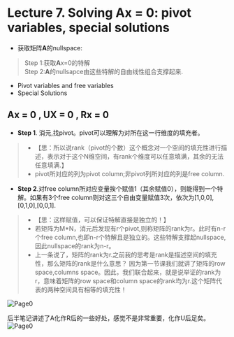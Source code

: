 # Lecture 7. Solving Ax = 0: pivot variables, special solutions
* 获取矩阵**A**的nullspace:   
> Step 1:获取**A**x=0的特解   
> Step 2:**A**的nullsapce由这些特解的自由线性组合支撑起来.    

* Pivot variables and free variables
* Special Solutions  

## Ax = 0 , UX = 0 , Rx = 0

* **Step 1**. 消元,找pivot。pivot可以理解为对所在这一行维度的填充者。
> *  【思：所以说rank（pivot的个数）这个概念对一个空间的填充性进行描述，表示对于这个N维空间，有rank个维度可以任意填满，其余的无法任意填满.】      
> * pivot所对应的列为pivot column;非pivot列所对应的列是free column.    
      
* **Step 2**.对free column所对应变量挨个赋值1（其余赋值0），则能得到一个特解。如果有3个free column则对这三个自由变量赋值3次，依次为[1,0,0],[0,1,0],[0,0,1].
> * 【思：这样赋值，可以保证特解直接是独立的！】  
> * 若矩阵为M*N，消元后发现有r个pivot,则称矩阵的rank为r。此时有n-r个free column,也即n-r个特解且是独立的。这些特解支撑起nullspace,因此nullspace的rank为n-r。
> * 上一条说了，矩阵的rank为r.之前我的思考是rank是描述空间的填充性，那么矩阵的rank是什么意思？ 因为第一节课我们就讲了矩阵的row space,columns space。因此，我们联合起来，就是说举证的rank为r，意味着矩阵的row space和column space的rank均为r.这个矩阵代表的两种空间具有相等的填充性！
     

![Page0](https://github.com/zhukuixi/RainyNight/blob/master/LinearAlgebra/Images/L7_1.jpg)  

后半笔记讲述了A化作R后的一些好处，感觉不是非常重要，化作U后足矣。    
![Page0](https://github.com/zhukuixi/RainyNight/blob/master/LinearAlgebra/Images/L7_2.jpg)
